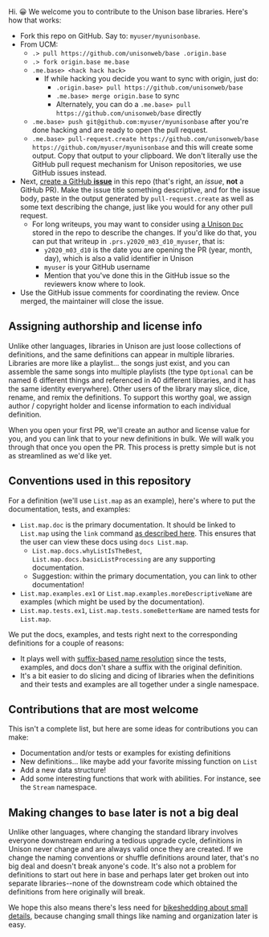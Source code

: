 Hi. 😀 We welcome you to contribute to the Unison base libraries. Here's how that works:

* Fork this repo on GitHub. Say to: `myuser/myunisonbase`.
* From UCM: 
  * `.> pull https://github.com/unisonweb/base .origin.base`
  * `.> fork origin.base me.base`
  * `.me.base> <hack hack hack>`
    * If while hacking you decide you want to sync with origin, just do:
      * `.origin.base> pull https://github.com/unisonweb/base`
      * `.me.base> merge origin.base` to sync
      * Alternately, you can do a `.me.base> pull https://github.com/unisonweb/base` directly
  * `.me.base> push git@github.com:myuser/myunisonbase` after you're done hacking and are ready to open the pull request.
  * `.me.base> pull-request.create https://github.com/unisonweb/base https://github.com/myuser/myunisonbase` and this will create some output. Copy that output to your clipboard. We don't literally use the GitHub pull request mechanism for Unison repositories, we use GitHub issues instead.
* Next, [create a GitHub __issue__](https://github.com/unisonweb/base/issues/new?template=unison-pull-request-template.md) in this repo (that's right, an _issue_, __not__ a GitHub PR). Make the issue title something descriptive, and for the issue body, paste in the output generated by `pull-request.create` as well as some text describing the change, just like you would for any other pull request.
  * For long writeups, you may want to consider using [a Unison `Doc`](https://www.unisonweb.org/docs/documentation) stored in the repo to describe the changes. If you'd like do that, you can put that writeup in `.prs.y2020_m03_d10_myuser`, that is:
    * `y2020_m03_d10` is the date you are opening the PR (year, month, day), which is also a valid identifier in Unison
    * `myuser` is your GitHub username
    * Mention that you've done this in the GitHub issue so the reviewers know where to look.
* Use the GitHub issue comments for coordinating the review. Once merged, the maintainer will close the issue.

## Assigning authorship and license info

Unlike other languages, libraries in Unison are just loose collections of definitions, and the same definitions can appear in multiple libraries. Libraries are more like a playlist... the songs just exist, and you can assemble the same songs into multiple playlists (the type `Optional` can be named 6 different things and referenced in 40 different libraries, and it has the same identity everywhere). Other users of the library may slice, dice, rename, and remix the definitions. To support this worthy goal, we assign author / copyright holder and license information to each individual definition.

When you open your first PR, we'll create an author and license value for you, and you can link that to your new definitions in bulk. We will walk you through that once you open the PR. This process is pretty simple but is not as streamlined as we'd like yet.

## Conventions used in this repository

For a definition (we'll use `List.map` as an example), here's where to put the documentation, tests, and examples:

* `List.map.doc` is the primary documentation. It should be linked to `List.map` using the `link` command [as described here](https://www.unisonweb.org/docs/documentation). This ensures that the user can view these docs using `docs List.map`.
  * `List.map.docs.whyListIsTheBest`, `List.map.docs.basicListProcessing` are any supporting documentation.
  * Suggestion: within the primary documentation, you can link to other documentation!
* `List.map.examples.ex1` or `List.map.examples.moreDescriptiveName` are examples (which might be used by the documentation).
* `List.map.tests.ex1`, `List.map.tests.someBetterName` are named tests for `List.map`.

We put the docs, examples, and tests right next to the corresponding definitions for a couple of reasons:

* It plays well with [suffix-based name resolution](https://www.unisonweb.org/docs/language-reference/#suffix-based-name-resolution) since the tests, examples, and docs don't share a suffix with the original definition.
* It's a bit easier to do slicing and dicing of libraries when the definitions and their tests and examples are all together under a single namespace.

## Contributions that are most welcome

This isn't a complete list, but here are some ideas for contributions you can make:

* Documentation and/or tests or examples for existing definitions
* New definitions... like maybe add your favorite missing function on `List`
* Add a new data structure!
* Add some interesting functions that work with abilities. For instance, see the `Stream` namespace.

## Making changes to `base` later is not a big deal

Unlike other languages, where changing the standard library involves everyone downstream enduring a tedious upgrade cycle, definitions in Unison never change and are always valid once they are created. If we change the naming conventions or shuffle definitions around later, that's no big deal and doesn't break anyone's code. It's also not a problem for definitions to start out here in base and perhaps later get broken out into separate libraries--none of the downstream code which obtained the definitions from here originally will break.

We hope this also means there's less need for [bikeshedding about small details](https://en.wikipedia.org/wiki/Law_of_triviality), because changing small things like naming and organization later is easy.
